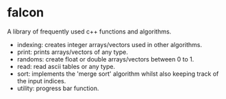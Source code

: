 # falcon

A library of frequently used c++ functions and algorithms.

* indexing: creates integer arrays/vectors used in other algorithms.
* print: prints arrays/vectors of any type.
* randoms: create float or double arrays/vectors between 0 to 1.
* read: read ascii tables or any type.
* sort: implements the 'merge sort' algorithm whilst also keeping track of the input indices.
* utility: progress bar function.

